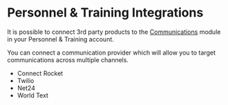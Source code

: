 # Personnel & Training Integrations

It is possible to connect 3rd party products to the [Communications](communications/) module in your Personnel & Training account.

You can connect a communication provider which will allow you to target communications across multiple channels. 

* Connect Rocket
* Twilio
* Net24
* World Text


